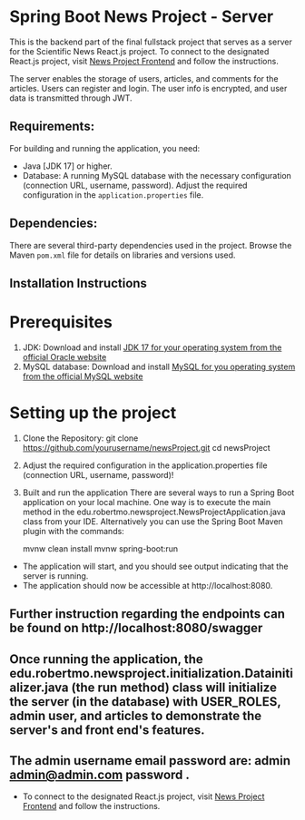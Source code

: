 # Spring Boot News Project - Server

This is the backend part of the final fullstack project that serves as a server for the Scientific News React.js project. To connect to the designated React.js project, visit [News Project Frontend](https://github.com/robertmo98/newsProjectFront) and follow the instructions.

The server enables the storage of users, articles, and comments for the articles. Users can register and login. The user info is encrypted, and user data is transmitted through JWT.

## Requirements:

For building and running the application, you need:

- Java [JDK 17] or higher.
- Database: A running MySQL database with the necessary configuration (connection URL, username, password). Adjust the required configuration in the `application.properties` file.

## Dependencies:

There are several third-party dependencies used in the project. Browse the Maven `pom.xml` file for details on libraries and versions used.

## Installation Instructions
# Prerequisites
1. JDK: Download and install [JDK 17 for your operating system from the official Oracle website](https://www.oracle.com/java/technologies/javase/jdk17-archive-downloads.html)
2. MySQL database: Download and install [MySQL for you operating system from the official MySQL website](https://dev.mysql.com/downloads/mysql/)
# Setting up the project
1. Clone the Repository:
git clone https://github.com/yourusername/newsProject.git
   cd newsProject
2. Adjust the required configuration in the application.properties file (connection URL, username, password)!
3. Built and run the application
   There are several ways to run a Spring Boot application on your local machine. One way is to execute the main method in the edu.robertmo.newsproject.NewsProjectApplication.java class from your IDE.
   Alternatively you can use the Spring Boot Maven plugin with the commands:

   mvnw clean install
   mvnw spring-boot:run

- The application will start, and you should see output indicating that the server is running.
- The application should now be accessible at http://localhost:8080.
## Further instruction regarding the endpoints can be found on http://localhost:8080/swagger 
## Once running the application, the edu.robertmo.newsproject.initialization.Datainitializer.java (the run method) class will initialize the server (in the database) with USER_ROLES, admin user, and articles to demonstrate the server's and front end's features.
## The admin username email password are: admin admin@admin.com password .
- To connect to the designated React.js project, visit [News Project Frontend](https://github.com/robertmo98/newsProjectFront) and follow the instructions.

